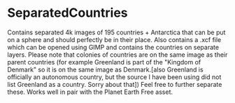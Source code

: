 # SeparatedCountries
Contains separated 4k images of 195 countries + Antarctica that can be put on a sphere and should perfectly be in their place. Also contains a .xcf file which can be opened using GIMP and contains the countries on separate layers.  Please note that colonies of countries are on the same image as their parent countries (for example Greenland is part of the "Kingdom of Denmark" so it is on the same image as Denmark.[also Greenland is officially an autonomous country, but the source I have been using did not list Greenland as a country. Sorry about that]) Feel free to further separate these.  Works well in pair with the Planet Earth Free asset.
